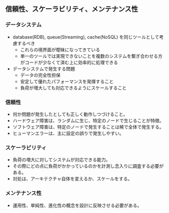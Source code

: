 ## 信頼性、スケーラビリティ、メンテナンス性

### データシステム

- database(RDB), queue(Streaming), cache(NoSQL) を同じツールとして考慮するべき
  - これらの境界面が曖昧になってきている
  - 単一のツールでは実現できないことを複数のシステムを繋ぎ合わせる方がコードが少なくて済む上に効率的に処理できる
- データシステムで発生する問題
  - データの完全性担保
  - 安定して優れたパフォーマンスを発揮すること
  - 負荷が増大しても対応できるようにスケールすること

### 信頼性

- 何か問題が発生したとしても正しく動作しつづけること。
- ハードウェア障害は、ランダムに生じ、特定のノードで生じることが特徴。
- ソフトウェア障害は、特定のノードで発生することは稀で全体で発生する。
- ヒューマンエラーは、主に設定の誤りで発生しやすい。

### スケーラビリティ

- 負荷の増大に対してシステムが対応できる能力。
- その際にどの点に負荷がかかっているのかを計測し念入りに調査する必要がある。
- 対処は、アーキテクチャ自体を変えるか、スケールをする。

### メンテナンス性

- 運用性、単純性、進化性の概念を設計に反映させる必要がある。
